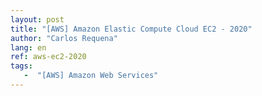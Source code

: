 ```yaml
---
layout: post
title: "[AWS] Amazon Elastic Compute Cloud EC2 - 2020"
author: "Carlos Requena"
lang: en
ref: aws-ec2-2020
tags:
   -  "[AWS] Amazon Web Services" 
---
```


